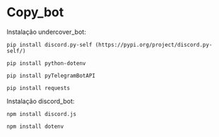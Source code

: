 # Copy_bot
Instalação undercover_bot:

    pip install discord.py-self (https://pypi.org/project/discord.py-self/)
    
    pip install python-dotenv
    
    pip install pyTelegramBotAPI
    
    pip install requests
    
Instalação discord_bot:

    npm install discord.js
    
    npm install dotenv
    
